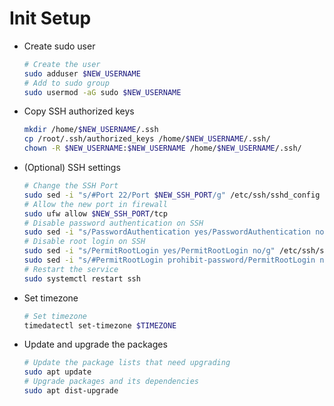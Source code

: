 # Init Setup

- Create sudo user
    ```bash
    # Create the user
    sudo adduser $NEW_USERNAME
    # Add to sudo group
    sudo usermod -aG sudo $NEW_USERNAME
    ```
- Copy SSH authorized keys
    ```bash
    mkdir /home/$NEW_USERNAME/.ssh
    cp /root/.ssh/authorized_keys /home/$NEW_USERNAME/.ssh/
    chown -R $NEW_USERNAME:$NEW_USERNAME /home/$NEW_USERNAME/.ssh/
    ```
- (Optional) SSH settings
    ```bash
    # Change the SSH Port
    sudo sed -i "s/#Port 22/Port $NEW_SSH_PORT/g" /etc/ssh/sshd_config
    # Allow the new port in firewall
    sudo ufw allow $NEW_SSH_PORT/tcp
    # Disable password authentication on SSH
    sudo sed -i "s/PasswordAuthentication yes/PasswordAuthentication no/g" /etc/ssh/sshd_config
    # Disable root login on SSH
    sudo sed -i "s/PermitRootLogin yes/PermitRootLogin no/g" /etc/ssh/sshd_config
    sudo sed -i "s/#PermitRootLogin prohibit-password/PermitRootLogin no/g" /etc/ssh/sshd_config
    # Restart the service
    sudo systemctl restart ssh
    ```
- Set timezone
    ```bash
    # Set timezone
    timedatectl set-timezone $TIMEZONE
    ```
- Update and upgrade the packages
    ```bash
    # Update the package lists that need upgrading
    sudo apt update
    # Upgrade packages and its dependencies
    sudo apt dist-upgrade
    ```